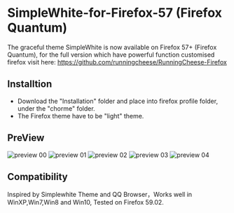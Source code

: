 # SimpleWhite-for-Firefox-57 (Firefox Quantum)

The graceful theme SimpleWhite is now available on Firefox 57+ (Firefox Quantum), for the full version which have powerful function customised firefox visit here: https://github.com/runningcheese/RunningCheese-Firefox


## Installtion
* Download the "Installation" folder and place into firefox profile folder, under the "chorme" folder.
* The Firefox theme have to be "light" theme.

## PreView
![preview 00](https://raw.githubusercontent.com/runningcheese/SimpleWhite-for-Firefox57/master/Preview/0.png)
![preview 01](https://raw.githubusercontent.com/runningcheese/SimpleWhite-for-Firefox57/master/Preview/1.png)
![preview 02](https://raw.githubusercontent.com/runningcheese/SimpleWhite-for-Firefox57/master/Preview/2.png)
![preview 03](https://raw.githubusercontent.com/runningcheese/SimpleWhite-for-Firefox57/master/Preview/3.png)
![preview 04](https://raw.githubusercontent.com/runningcheese/SimpleWhite-for-Firefox57/master/Preview/4.png)

## Compatibility
 Inspired by Simplewhite Theme and QQ Browser，Works well in WinXP,Win7,Win8 and Win10, Tested on Firefox 59.02.


